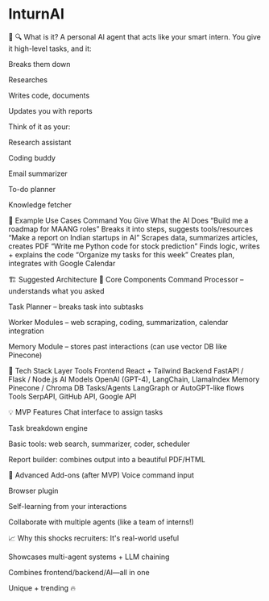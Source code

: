 # InturnAI
🧠 🔍 What is it?
A personal AI agent that acts like your smart intern.
You give it high-level tasks, and it:

Breaks them down

Researches

Writes code, documents

Updates you with reports

Think of it as your:

Research assistant

Coding buddy

Email summarizer

To-do planner

Knowledge fetcher

🔧 Example Use Cases
Command You Give	What the AI Does
“Build me a roadmap for MAANG roles”	Breaks it into steps, suggests tools/resources
“Make a report on Indian startups in AI”	Scrapes data, summarizes articles, creates PDF
“Write me Python code for stock prediction”	Finds logic, writes + explains the code
“Organize my tasks for this week”	Creates plan, integrates with Google Calendar

🏗️ Suggested Architecture
🧠 Core Components
Command Processor – understands what you asked

Task Planner – breaks task into subtasks

Worker Modules – web scraping, coding, summarization, calendar integration

Memory Module – stores past interactions (can use vector DB like Pinecone)

🔨 Tech Stack
Layer	Tools
Frontend	React + Tailwind
Backend	FastAPI / Flask / Node.js
AI Models	OpenAI (GPT-4), LangChain, LlamaIndex
Memory	Pinecone / Chroma DB
Tasks/Agents	LangGraph or AutoGPT-like flows
Tools	SerpAPI, GitHub API, Google API

💡 MVP Features
Chat interface to assign tasks

Task breakdown engine

Basic tools: web search, summarizer, coder, scheduler

Report builder: combines output into a beautiful PDF/HTML

🚀 Advanced Add-ons (after MVP)
Voice command input

Browser plugin

Self-learning from your interactions

Collaborate with multiple agents (like a team of interns!)

📈 Why this shocks recruiters:
It's real-world useful

Showcases multi-agent systems + LLM chaining

Combines frontend/backend/AI—all in one

Unique + trending 🔥

